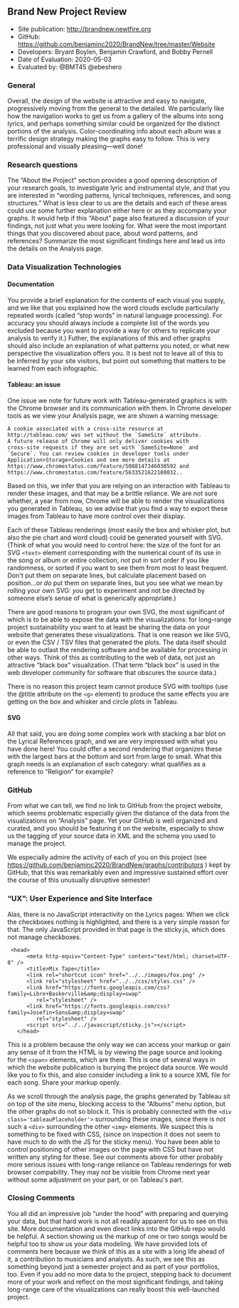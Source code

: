 ## Brand New Project Review


* Site publication: <http://brandnew.newtfire.org>
* GitHub: <https://github.com/benjaminc2020/BrandNew/tree/master/Website>
* Developers: Bryant Boylen, Benjamin Crawford, and Bobby Pernell
* Date of Evaluation: 2020-05-03
* Evaluated by: @BMT45 @ebeshero

### General  
Overall, the design of the website is attractive and easy to navigate, progressively moving from the general to the detailed. We particularly like how the navigation works to get us from a gallery of the albums into song lyrics, and perhaps something similar could be organized for the distinct portions of the analysis. Color-coordinating info about each album was a terrific design strategy  making the graphs easy to follow. This is very professional and visually pleasing—well done!  

### Research questions

The “About the Project” section provides a good opening description of your research goals, to investigate lyric and instrumental style, and that you are interested in “wording patterns, lyrical techniques, references, and song structures.” What is less clear to us are the details and each of these areas could use some further explanation either here or as they accompany your graphs. It would help if this “About” page also featured a discussion of your findings, not just what you were looking for. What were the most important things that you discovered about pace, about word patterns, and references? Summarize the most significant findings here and lead us into the details on the Analysis page.

### Data Visualization Technologies
#### Documentation
You provide a brief explanation for the contents of each visual you supply, and we like that you explained how the word clouds exclude particularly repeated words (called “stop words” in natural language processing). For accuracy you should always include a complete list of the words you excluded because you want to provide a way for others to replicate your analysis to verify it.) Futher, the explanations of this and other graphs should also include an explanation of what patterns you noted, or what new perspective the visualization offers you. It is best not to leave all of this to be inferred by your site visitors, but point out something that matters to be learned from each infographic. 

#### Tableau: an issue
One issue we note for future work with Tableau-generated graphics is with the Chrome browser and its communication with them. In Chrome developer tools as we view your Analysis page, we are shown a warning message: 
```
A cookie associated with a cross-site resource at
http://tableau.com/ was set without the `SameSite` attribute.
A future release of Chrome will only deliver cookies with
cross-site requests if they are set with `SameSite=None` and
`Secure`. You can review cookies in developer tools under
Application>Storage>Cookies and see more details at
https://www.chromestatus.com/feature/5088147346030592 and
https://www.chromestatus.com/feature/5633521622188032..
```
Based on this, we infer that you are relying on an interaction with Tableau to render these images, and that may be a brittle reliance. We are not sure whether, a year from now, Chrome will be able to render the visualizations you generated in Tableau, so we advise that you find a way to export these images from Tableau to have more control over their display.

Each of these Tableau renderings (most easily the box and whisker plot, but also the pie chart and word cloud) could be generated yourself with SVG. (Think of what you would need to control here: the size of the font for an SVG `<text>` element corresponding with the numerical count of its use in the song or album or entire collection, *not* put in sort order if you like randomness, or sorted if you want to see them from most to least frequent. Don't put them on separate lines, but calculate placement based on position...or *do* put them on separate lines, but you see what we mean by rolling your own SVG: *you* get to experiment and not be directed by someone else’s sense of what is generically appropriate.) 

There are good reasons to program your own SVG, the most significant of which is to be able to expose the data with the visualizations: for long-range project sustainability you want to at least be sharing the data on your website that generates these visualizations. That is one reason we like SVG, or even the CSV / TSV files that generated the plots. The data itself should be able to outlast the rendering software and be available for processing in other ways. Think of this as contributing to the web of data, not just an attractive “black box” visualization. (That term “black box” is used in the web developer community for software that obscures the source data.) 

There is no reason this project team cannot produce SVG with tooltips (use the @title attribute on the `<g>` element) to produce the same effects you are getting on the box and whisker and circle plots in Tableau.

#### SVG
All that said, you are doing some complex work with stacking a bar blot on the Lyrical References graph, and we are very impressed with what you have done here! You could offer a second rendering that organizes these with the largest bars at the bottom and sort from large to small. What this graph needs is an explanation of each category: what qualifies as a reference to “Religion” for example? 
 
### GitHub
From what we can tell, we find no link to GitHub from the project website, which seems problematic especially given the distance of the data from the visualizations on “Analysis” page. Yet your GitHub is well organized and curated, and you should be featuring it on the website, especially to show us the tagging of your source data in XML and the schema you used to manage the project.

We especially admire the activity of each of you on this project (see https://github.com/benjaminc2020/BrandNew/graphs/contributors ) kept by GitHub, that this was remarkably even and impressive sustained effort over the course of this unusually disruptive semester!  

###  “UX”: User Experience and Site Interface
Alas, there is no JavaScript interactivity on the Lyrics pages: When we click the checkboxes nothing is highlighted, and there is a very simple reason for that. The only JavaScript provided in that page is the sticky.js, which does not manage checkboxes. 

```
 <head>
      <meta http-equiv="Content-Type" content="text/html; charset=UTF-8" />
      <title>Mix Tape</title>
      <link rel="shortcut icon" href="../../images/fox.png" />
      <link rel="stylesheet" href="../../css/styles.css" />
      <link href="https://fonts.googleapis.com/css?family=Libre+Baskerville&amp;display=swap"
         rel="stylesheet" />
      <link href="https://fonts.googleapis.com/css?family=Josefin+Sans&amp;display=swap"
         rel="stylesheet" />
      <script src="../../javascript/sticky.js"></script>
   </head>

```

This is a problem because the only way we can access your markup or gain any sense of it from the HTML is by viewing the page source and looking for the `<span>` elements, which are there. This is one of several ways in which the website publication is burying the project data source. We would like you to fix this, and also consider including a link to a source XML file for each song. Share your markup openly.

As we scroll through the analysis page, the graphs generated by Tableau sit on top of the site menu, blocking access to the “Albums” menu option, but the other graphs do not so block it. This is probably connected with the `<div class='tableauPlaceholder'>` surrounding these images, since there is not such a `<div>` surrounding the other `<img>` elements. We suspect this is something to be fixed with CSS, (since on inspection it does not seem to have much to do with the JS for the sticky menu). You have been able to control positioning of other images on the page with CSS but have not written any styling for these. See our comments above for other probably more serious issues with long-range reliance on Tableau renderings for web browser compability. They may not be visible from Chrome next year without some adjustment on your part, or on Tableau's part.


### Closing Comments
You all did an impressive job “under the hood” with preparing and querying your data, but that hard work is not all readily apparent for us to see on this site. More documentation and even direct links into the GitHub repo would be helpful. A section showing us the markup of one or two songs would be helpful too to show us your data modeling. We have provided lots of comments here because we think of this as a site with a long life ahead of it, a contribution to musicians and analysts. As such, we see this as something beyond just a semester project and as part of your portfolios, too. Even if you add no more data to the project, stepping back to document more of your work and reflect on the most significant findings, and taking long-range care of the visualizations can really boost this well-launched project. 

